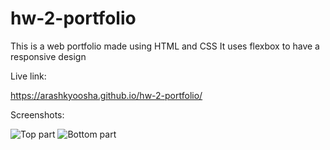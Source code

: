 # hw-2-portfolio

This is a web portfolio made using HTML and CSS
It uses flexbox to have a responsive design

Live link:

<https://arashkyoosha.github.io/hw-2-portfolio/>

Screenshots:

![Top part](./assets/screenshots/screenshot1.png)
![Bottom part](./assets/screenshots/screenshot2.png)
